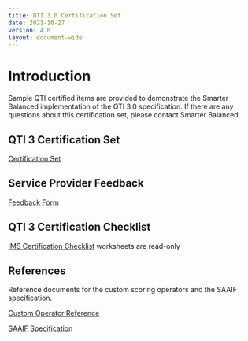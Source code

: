 ```yaml
---
title: QTI 3.0 Certification Set
date: 2021-10-27
version: 4.0
layout: document-wide
---
```


# Introduction

Sample QTI certified items are provided to demonstrate the Smarter Balanced implementation of the QTI 3.0 specification. If there are any questions about this certification set, please contact Smarter Balanced.

## QTI 3 Certification Set

[Certification Set](https://fx.smarterbalanced.org/s/wpnzZktRkM2cK35)

## Service Provider Feedback

[Feedback Form](https://docs.google.com/forms/d/e/1FAIpQLSdmsw5Z8TRV_jNSID0rT5r9CjH_g8nqIbtb2eZPncGY8DUmqw/viewform?vc=0&c=0&w=1&flr=0)

## QTI 3 Certification Checklist

[IMS Certification Checklist](SmarterBalanced-QTI3-Checklist.v3.xlsx) worksheets are read-only

## References

Reference documents for the custom scoring operators and the SAAIF specification.

[Custom Operator Reference](http://www.smarterapp.org/documents/SmarterBalanced_QTI3_CustomOperatorsReference.pdf)

[SAAIF Specification](http://www.smarterapp.org/documents/SmarterApp_Assessment_Item_Format_Specification.pdf)
